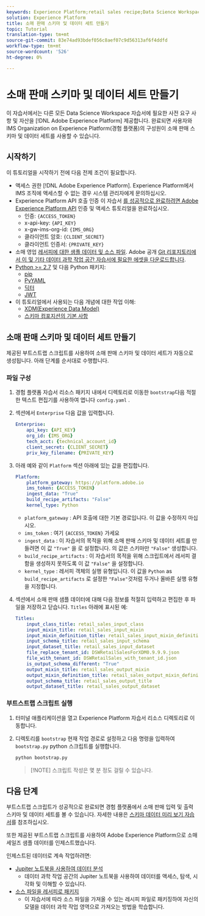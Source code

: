 ```yaml
---
keywords: Experience Platform;retail sales recipe;Data Science Workspace;popular topics
solution: Experience Platform
title: 소매 판매 스키마 및 데이터 세트 만들기
topic: Tutorial
translation-type: tm+mt
source-git-commit: 83e74ad93bdef056c8aef07c9d56313af6f4ddfd
workflow-type: tm+mt
source-wordcount: '526'
ht-degree: 0%

---
```



# 소매 판매 스키마 및 데이터 세트 만들기

이 자습서에서는 다른 모든 Data Science Workspace 자습서에 필요한 사전 요구 사항 및 자산을 [!DNL Adobe Experience Platform] 제공합니다. 완료되면 사용자와 IMS Organization on Experience Platform(경험 플랫폼)의 구성원이 소매 판매 스키마 및 데이터 세트를 사용할 수 있습니다.

## 시작하기

이 튜토리얼을 시작하기 전에 다음 전제 조건이 필요합니다.
- 액세스 권한 [!DNL Adobe Experience Platform]. Experience Platform에서 IMS 조직에 액세스할 수 없는 경우 시스템 관리자에게 문의하십시오.
- Experience Platform API 호출 인증 이 자습서 [를 성공적으로 완료하려면 Adobe Experience Platform API](../../tutorials/authentication.md) 인증 및 액세스 튜토리얼을 완료하십시오.
   - 인증: `{ACCESS_TOKEN}`
   - x-api-key: `{API_KEY}`
   - x-gw-ims-org-id: `{IMS_ORG}`
   - 클라이언트 암호: `{CLIENT_SECRET}`
   - 클라이언트 인증서: `{PRIVATE_KEY}`
- 소매 영업 [레서피에 대한 샘플 데이터 및 소스 파일](../pre-built-recipes/retail-sales.md). Adobe 공개 [Git 리포지토리에서 이 및 기타 데이터 과학 작업 공간 자습서에 필요한 에셋을 다운로드합니다](https://github.com/adobe/experience-platform-dsw-reference/).
- [Python >= 2.7](https://www.python.org/downloads/) 및 다음 Python 패키지:
   - [pip](https://pypi.org/project/pip/)
   - [PyYAML](https://pyyaml.org/)
   - [딕터](https://pypi.org/project/dictor/)
   - [JWT](https://pypi.org/project/jwt/)
- 이 튜토리얼에서 사용되는 다음 개념에 대한 작업 이해:
   - [XDM(Experience Data Model)](../../xdm/home.md)
   - [스키마 컴포지션의 기본 사항](../../xdm/schema/field-dictionary.md)

## 소매 판매 스키마 및 데이터 세트 만들기

제공된 부트스트랩 스크립트를 사용하여 소매 판매 스키마 및 데이터 세트가 자동으로 생성됩니다. 아래 단계를 순서대로 수행합니다.

### 파일 구성

1. 경험 플랫폼 자습서 리소스 패키지 내에서 디렉토리로 이동한 `bootstrap`다음 적절한 텍스트 편집기를 사용하여 엽니다 `config.yaml` .
2. 섹션에서 `Enterprise` 다음 값을 입력합니다.

   ```yaml
   Enterprise:
       api_key: {API_KEY}
       org_id: {IMS_ORG}
       tech_acct: {technical_account_id}
       client_secret: {CLIENT_SECRET}
       priv_key_filename: {PRIVATE_KEY}
   ```

3. 아래 예와 같이 `Platform` 섹션 아래에 있는 값을 편집합니다.

   ```yaml
   Platform:
       platform_gateway: https://platform.adobe.io
       ims_token: {ACCESS_TOKEN}
       ingest_data: "True"
       build_recipe_artifacts: "False"
       kernel_type: Python
   ```

   - `platform_gateway` : API 호출에 대한 기본 경로입니다. 이 값을 수정하지 마십시오.
   - `ims_token` : 여기 `{ACCESS_TOKEN}` 가세요
   - `ingest_data` : 이 자습서의 목적을 위해 소매 판매 스키마 및 데이터 세트를 만들려면 이 값 `"True"` 을 로 설정합니다. 의 값은 스키마만 `"False"` 생성합니다.
   - `build_recipe_artifacts` : 이 자습서의 목적을 위해 스크립트에서 레서피 결함을 생성하지 못하도록 이 값 `"False"` 을 설정합니다.
   - `kernel_type` : 레서피 객체의 실행 유형입니다. 이 값을 `Python` as `build_recipe_artifacts` 로 설정한 `"False"`것처럼 두거나 올바른 실행 유형을 지정합니다.

4. 섹션에서 소매 판매 샘플 데이터에 대해 다음 정보를 적절히 입력하고 편집한 후 파일을 저장하고 닫습니다. `Titles` 아래에 표시된 예:

   ```yaml
   Titles:
       input_class_title: retail_sales_input_class
       input_mixin_title: retail_sales_input_mixin
       input_mixin_definition_title: retail_sales_input_mixin_definition
       input_schema_title: retail_sales_input_schema
       input_dataset_title: retail_sales_input_dataset
       file_replace_tenant_id: DSWRetailSalesForXDM0.9.9.9.json
       file_with_tenant_id: DSWRetailSales_with_tenant_id.json
       is_output_schema_different: "True"
       output_mixin_title: retail_sales_output_mixin
       output_mixin_definition_title: retail_sales_output_mixin_definition
       output_schema_title: retail_sales_output_title
       output_dataset_title: retail_sales_output_dataset
   ```

### 부트스트랩 스크립트 실행

1. 터미널 애플리케이션을 열고 Experience Platform 자습서 리소스 디렉토리로 이동합니다.
2. 디렉토리를 `bootstrap` 현재 작업 경로로 설정하고 다음 명령을 입력하여 `bootstrap.py` python 스크립트를 실행합니다.

   ```bash
   python bootstrap.py
   ```

   > [!NOTE] 스크립트 작성은 몇 분 정도 걸릴 수 있습니다.

## 다음 단계

부트스트랩 스크립트가 성공적으로 완료되면 경험 플랫폼에서 소매 판매 입력 및 출력 스키마 및 데이터 세트를 볼 수 있습니다. 자세한 내용은 [스키마 데이터 미리 보기 자습서](./preview-schema-data.md)를 참조하십시오.

또한 제공된 부트스트랩 스크립트를 사용하여 Adobe Experience Platform으로 소매 세일즈 샘플 데이터를 인제스트했습니다.

인제스트된 데이터로 계속 작업하려면:
- [Jupiter 노트북을 사용하여 데이터 분석](../jupyterlab/analyze-your-data.md)
   - 데이터 과학 작업 공간의 Jupiter 노트북을 사용하여 데이터를 액세스, 탐색, 시각화 및 이해할 수 있습니다.
- [소스 파일을 레서피로 패키지](./package-source-files-recipe.md)
   - 이 자습서에 따라 소스 파일을 가져올 수 있는 레시피 파일로 패키징하여 자신의 모델을 데이터 과학 작업 영역으로 가져오는 방법을 학습합니다.
